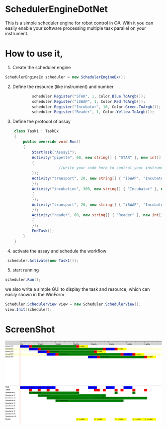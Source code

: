 # SchedulerEngineDotNet
This is a simple scheduler engine for robot control in C#. With it you can easily enable your software processing multiple task parallel on your instrument.

# How to use it,

1. Create the scheduler engine
```csharp
SchedulerEngineEx scheduler = new SchedulerEngineEx();
```
2. Define the resource (like instrument) and number
```csharp
            scheduler.Register("STAR", 1, Color.Blue.ToArgb());
            scheduler.Register("iSWAP", 1, Color.Red.ToArgb());
            scheduler.Register("Incubator", 10, Color.Green.ToArgb());
            scheduler.Register("Reader", 1, Color.Yellow.ToArgb());
```
3. Define the protocol of assay
```csharp
    class Task1 : TaskEx
    {
        public override void Run()
        {
            StartTask("Assay1");
            Activity("pipette", 60, new string[] { "STAR" }, new int[] { 1 }, Color.Blue, () =>
            {
                        //write your code here to control your instrument
            });
            Activity("transport", 20, new string[] { "iSWAP", "Incubator" }, new int[] { 1, 1 }, Color.Red, () => { 
            });
            Activity("incubation", 300, new string[] { "Incubator" }, new int[] { 1 }, Color.Green, () =>
            {
            });
            Activity("transport", 20, new string[] { "iSWAP", "Incubator", "Reader" }, new int[] { 1, 1, 1 }, Color.Red,()=>{
            });
            Activity("reader", 60, new string[] { "Reader" }, new int[] { 1 }, Color.Yellow, () =>
            {
            });            
            EndTask();
        }
    }
```    
4. activate the assay and schedule the workflow
```csharp
 scheduler.Activate(new Task1());
 ```
 5. start running
 ```csharp
 scheduler.Run();
 ```
 we also write a simple GUI to display the task and resource, which can easily shown in the WinForm
 ```csharp
 Scheduler.SchedulerView view = new Scheduler.SchedulerView();
 view.Init(scheduler);
 ```
 # ScreenShot
 <img src="Screen1.PNG"/>
